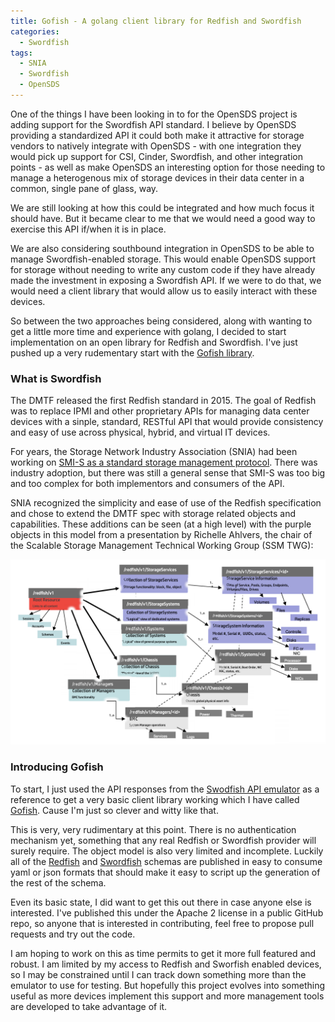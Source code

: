 ```yaml
---
title: Gofish - A golang client library for Redfish and Swordfish
categories:
  - Swordfish
tags:
  - SNIA
  - Swordfish
  - OpenSDS
---
```


One of the things I have been looking in to for the OpenSDS project is adding
support for the Swordfish API standard. I believe by OpenSDS providing a
standardized API it could both make it attractive for storage vendors to
natively integrate with OpenSDS - with one integration they would pick up
support for CSI, Cinder, Swordfish, and other integration points - as well as
make OpenSDS an interesting option for those needing to manage a heterogenous
mix of storage devices in their data center in a common, single pane of glass,
way.

We are still looking at how this could be integrated and how much focus it
should have. But it became clear to me that we would need a good way to
exercise this API if/when it is in place.

We are also considering southbound integration in OpenSDS to be able to manage
Swordfish-enabled storage. This would enable OpenSDS support for storage
without needing to write any custom code if they have already made the
investment in exposing a Swordfish API. If we were to do that, we would need a
client library that would allow us to easily interact with these devices.

So between the two approaches being considered, along with wanting to get a
little more time and experience with golang, I decided to start implementation
on an open library for Redfish and Swordfish. I've just pushed up a very
rudementary start with the [Gofish
library](https://github.com/stmcginnis/gofish).

### What is Swordfish

The DMTF released the first Redfish standard in 2015. The goal of Redfish was
to replace IPMI and other proprietary APIs for managing data center devices
with a sinple, standard, RESTful API that would provide consistency and easy of
use across physical, hybrid, and virtual IT devices.

For years, the Storage Network Industry Association (SNIA) had been working on
[SMI-S as a standard storage management
protocol](https://www.snia.org/forums/smi/tech_programs/smis_home). There was
industry adoption, but there was still a general sense that SMI-S was too big
and too complex for both implementors and consumers of the API.

SNIA recognized the simplicity and ease of use of the Redfish specification and
chose to extend the DMTF spec with storage related objects and capabilities.
These additions can be seen (at a high level) with the purple objects in this
model from a presentation by Richelle Ahlvers, the chair of the Scalable
Storage Management Technical Working Group (SSM TWG):

![Object model](/assets/images/swordfish.png)

### Introducing Gofish

To start, I just used the API responses from the [Swodfish API
emulator](https://github.com/SNIA/Swordfish-API-Emulator) as a reference to get
a very basic client library working which I have called
[Gofish](https://github.com/stmcginnis/gofish). Cause I'm just so clever and
witty like that.

This is very, very rudimentary at this point. There is no authentication
mechanism yet, something that any real Redfish or Swordfish provider will
surely require. The object model is also very limited and incomplete. Luckily
all of the [Redfish](http://redfish.dmtf.org/schemas/v1/) and
[Swordfish](http://redfish.dmtf.org/schemas/swordfish/v1/) schemas are
published in easy to consume yaml or json formats that should make it easy to
script up the generation of the rest of the schema.

Even its basic state, I did want to get this out there in case anyone else is
interested. I've published this under the Apache 2 license in a public GitHub
repo, so anyone that is interested in contributing, feel free to propose pull
requests and try out the code.

I am hoping to work on this as time permits to get it more full featured and
robust. I am limited by my access to Redfish and Sworfish enabled devices, so I
may be constrained until I can track down something more than the emulator to
use for testing. But hopefully this project evolves into something useful as
more devices implement this support and more management tools are developed to
take advantage of it.

